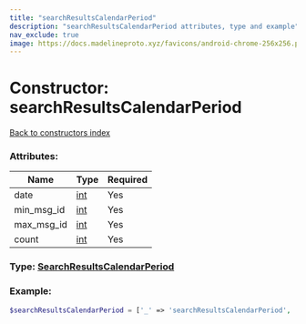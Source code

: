 ```yaml
---
title: "searchResultsCalendarPeriod"
description: "searchResultsCalendarPeriod attributes, type and example"
nav_exclude: true
image: https://docs.madelineproto.xyz/favicons/android-chrome-256x256.png
---
```

# Constructor: searchResultsCalendarPeriod  
[Back to constructors index](index.md)



### Attributes:

| Name     |    Type       | Required |
|----------|---------------|----------|
|date|[int](../types/int.md) | Yes|
|min\_msg\_id|[int](../types/int.md) | Yes|
|max\_msg\_id|[int](../types/int.md) | Yes|
|count|[int](../types/int.md) | Yes|



### Type: [SearchResultsCalendarPeriod](../types/SearchResultsCalendarPeriod.md)


### Example:

```php
$searchResultsCalendarPeriod = ['_' => 'searchResultsCalendarPeriod', 'date' => int, 'min_msg_id' => int, 'max_msg_id' => int, 'count' => int];
```  
